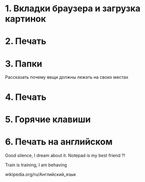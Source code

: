 # 1. Вкладки браузера и загрузка картинок

# 2. Печать
# 3. Папки
Рассказать почему вещи должны лежать на своих местах
# 4. Печать
# 5. Горячие клавиши
# 6. Печать на английском

Good silence, I dream about it.
Notepad is my best friend ?!

Train is training, I am behaving

wikipedia.org/ru/Английский_язык

